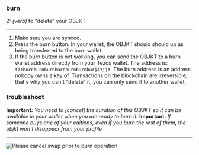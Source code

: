 ### **burn**

2: _(verb)_ to "delete" your OBJKT


***

1. Make sure you are synced.
2. Press the burn button. In your wallet, the OBJKT should should up as being transferred to the burn wallet.
3. If the burn button is not working, you can send the OBJKT to a burn wallet address directly from your Tezos wallet. The address is: `tz1burnburnburnburnburnburnburjAYjjX`. The burn address is an address nobody owns a key of. Transactions on the blockchain are irreversible, that's why you can't "delete" it, you can only send it to another wallet. 

### **troubleshoot**
**Important:** _You need to [cancel] the curation of this OBJKT so it can be available in your wallet when you are ready to burn it._
**Important:** _If someone buys one of your editions, even if you burn the rest of them, the objkt won't disappear from your profile_
***

![Please cancel swap prior to burn operation](https://i.ibb.co/c6x821J/sketch-1619101908825.png)

